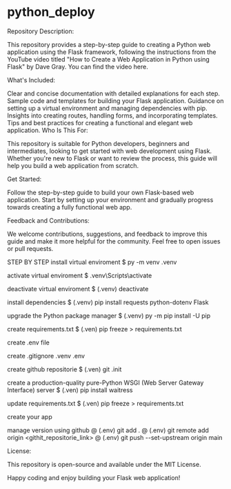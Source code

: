# python_deploy
Repository Description:

This repository provides a step-by-step guide to creating a Python web application using the Flask framework, following the instructions from the YouTube video titled "How to Create a Web Application in Python using Flask" by Dave Gray. You can find the video here.

What's Included:

Clear and concise documentation with detailed explanations for each step.
Sample code and templates for building your Flask application.
Guidance on setting up a virtual environment and managing dependencies with pip.
Insights into creating routes, handling forms, and incorporating templates.
Tips and best practices for creating a functional and elegant web application.
Who Is This For:

This repository is suitable for Python developers, beginners and intermediates, looking to get started with web development using Flask. Whether you're new to Flask or want to review the process, this guide will help you build a web application from scratch.

Get Started:

Follow the step-by-step guide to build your own Flask-based web application. Start by setting up your environment and gradually progress towards creating a fully functional web app.

Feedback and Contributions:

We welcome contributions, suggestions, and feedback to improve this guide and make it more helpful for the community. Feel free to open issues or pull requests.

STEP BY STEP
install virtual enviroment
$ py -m venv .venv

activate virtual enviroment
$ .venv\Scripts\activate

deactivate virtual enviroment
$ (.venv) deactivate

install dependencies
$ (.venv) pip install requests python-dotenv Flask

upgrade the Python package manager
$ (.venv) py -m pip install -U pip

create requirements.txt
$ (.ven) pip freeze > requirements.txt

create .env file

create .gitignore
	.venv
	.env

create github repositorie
$ (.ven) git .init

create a production-quality pure-Python WSGI (Web Server Gateway Interface) server
$ (.ven) pip install waitress

update requirements.txt
$ (.ven) pip freeze > requirements.txt

create your app

manage version using github
@ (.env) git add . 
@ (.env) git remote add origin <githit_repositorie_link>
@ (.env) git push --set-upstream origin main


License:

This repository is open-source and available under the MIT License.

Happy coding and enjoy building your Flask web application!
